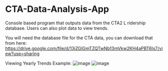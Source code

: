 # CTA-Data-Analysis-App
Console based program that outputs data from the CTA2 L ridership database. Users can also plot data to view trends.

You will need the database file for the CTA data, you can download that from here: https://drive.google.com/file/d/13jZGlGmTZQTwNb13mVkw2KH4aPBT6ls7/view?usp=sharing

Viewing Yearly Trends Example:
![image](https://github.com/user-attachments/assets/a4815ffc-917e-4efb-8fae-00077ef0623f)
![image](https://github.com/user-attachments/assets/3be65e6d-bbac-4370-8c35-dac679df8ccf)

